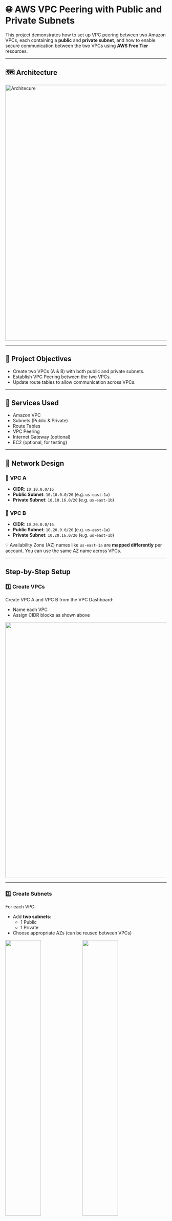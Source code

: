# 🌐 AWS VPC Peering with Public and Private Subnets

This project demonstrates how to set up VPC peering between two Amazon VPCs, each containing a **public** and **private subnet**, and how to enable secure communication between the two VPCs using **AWS Free Tier** resources.

---

## 🗺️ Architecture

<img src="./architecture.png" width="800" alt="Architecure"/>

---

## 📌 Project Objectives

- Create two VPCs (A & B) with both public and private subnets.
- Establish VPC Peering between the two VPCs.
- Update route tables to allow communication across VPCs.

---

## 🧰 Services Used

- Amazon VPC
- Subnets (Public & Private)
- Route Tables
- VPC Peering
- Internet Gateway (optional)
- EC2 (optional, for testing)

---

## 📐 Network Design

### 🔹 VPC A
- **CIDR**: `10.10.0.0/16`
- **Public Subnet**: `10.10.0.0/20` (e.g. `us-east-1a`)
- **Private Subnet**: `10.10.16.0/20` (e.g. `us-east-1b`)

### 🔹 VPC B
- **CIDR**: `10.20.0.0/16`
- **Public Subnet**: `10.20.0.0/20` (e.g. `us-east-1a`)
- **Private Subnet**: `10.20.16.0/20` (e.g. `us-east-1b`)

💡 Availability Zone (AZ) names like `us-east-1a` are **mapped differently** per account. You can use the same AZ name across VPCs.

---

##  Step-by-Step Setup

### 1️⃣ Create VPCs

Create VPC A and VPC B from the VPC Dashboard:
- Name each VPC
- Assign CIDR blocks as shown above
<img src="./VPCs-CIDRs.png" width="800" />

---

### 2️⃣ Create Subnets

For each VPC:
- Add **two subnets**:
  - 1 Public
  - 1 Private
- Choose appropriate AZs (can be reused between VPCs)
<p float="left">
  <img src="./VPC-A-Subnets.png" width="47%" />
  <img src="./VPC-B-Subnets.png" width="47%" />
</p>
---

### 3️⃣ Create Internet Gateway (optional)

To allow internet access from public subnets:
- Create an **Internet Gateway**
- Attach it to VPC A
- Update VPC A's public subnet route table:
  - `0.0.0.0/0` → Internet Gateway

---

### 4️⃣ Create VPC Peering Connection

1. Go to **VPC > Peering Connections**
2. Click **Create Peering Connection**
3. Set:
   - **Requester VPC**: VPC A
   - **Accepter VPC**: VPC B
4. Accept the peering request
5. Wait until status is `Active`

<img src="./VPC-Connection.png">

---

### 5️⃣ Update Route Tables

Update route tables for all subnets in **both VPCs**:

#### VPC A Routes:
- **Destination**: `10.20.0.0/16` → Target: Peering Connection ID

#### VPC B Routes:
- **Destination**: `10.10.0.0/16` → Target: Peering Connection ID

✅ Add these entries to both **public** and **private** subnets in each VPC.

<img src="./VPC-routes-tables.png" width="800"/>

---

### 6️⃣ (Optional) Launch EC2 Instances

To test cross-VPC connectivity:
- Launch EC2 in VPC A Public Subnet
- Launch EC2 in VPC B Private Subnet
- Allow ICMP or SSH in security groups for testing

---

## 🧹 Clean-Up Instructions

To avoid charges:

1. **Terminate EC2 instances** (if any)
2. **Release Elastic IPs** (if allocated)
3. **Delete VPC Peering Connection**
4. **Delete custom route entries** from all subnets
5. **Delete subnets**
6. **Delete Internet Gateway** (if created)
7. **Delete VPCs**

---

## 🧾 References

- [AWS VPC Peering Documentation](https://docs.aws.amazon.com/vpc/latest/peering/what-is-vpc-peering.html)
- [AWS Free Tier Info](https://aws.amazon.com/free)

---

## 🏁 Conclusion

This project covered building two isolated VPCs with structured public and private subnets and securely connecting them using **VPC Peering**. 

---

###### 🤗 My blog’s got diagrams, dev rants, and dopamine

<a href="https://greystack.hashnode.dev" target="_blank">
  <svg width="220" height="30" viewBox="0 0 260 32" xmlns="http://www.w3.org/2000/svg">
    <defs>
      <!-- Gradient for badge background -->
      <linearGradient id="badgeGrad" x1="0%" y1="0%" x2="100%" y2="100%">
        <stop offset="0%" stop-color="#08627eff" />
        <stop offset="100%" stop-color="#3d056bff" />
      </linearGradient>
      <!-- Path for animated border -->
      <path id="borderPath" d="M8,0 H252 A8,8 0 0 1 260,8 V24 A8,8 0 0 1 252,32 H8 A8,8 0 0 1 0,24 V8 A8,8 0 0 1 8,0 Z" />
      <!-- Gradient for border stroke -->
      <linearGradient id="glowGrad" x1="0%" y1="0%" x2="100%" y2="0%">
        <stop offset="0%" stop-color="#b8f0ffff" />
        <stop offset="100%" stop-color="#6aff45ff" />
      </linearGradient>
    </defs>
    <!-- Gradient background -->
    <rect width="260" height="32" rx="8" fill="url(#badgeGrad)" />
    <!-- Text label -->
    <text x="130" y="21" text-anchor="middle" fill="#ffffff" font-family="Verdana" font-size="14">
      ☁️ Greystack Cloud & Code ⚡
    </text>
    <!-- Animated border stroke -->
    <path d="M8,0 H252 A8,8 0 0 1 260,8 V24 A8,8 0 0 1 252,32 H8 A8,8 0 0 1 0,24 V8 A8,8 0 0 1 8,0 Z"
          fill="none" stroke="url(#glowGrad)" stroke-width="3"
          stroke-dasharray="1000" stroke-dashoffset="0">
      <animate attributeName="stroke-dashoffset" values="1000;0" dur="3s" repeatCount="indefinite" />
    </path>
  </svg>
</a>


###### 📲 Feel free to connect or drop feedback on [Aubrey T Dube LinkedIn](https://www.linkedin.com/in/aubrey-t-dube-194896288/) or [GitHub](https://github.com/greytyler)

